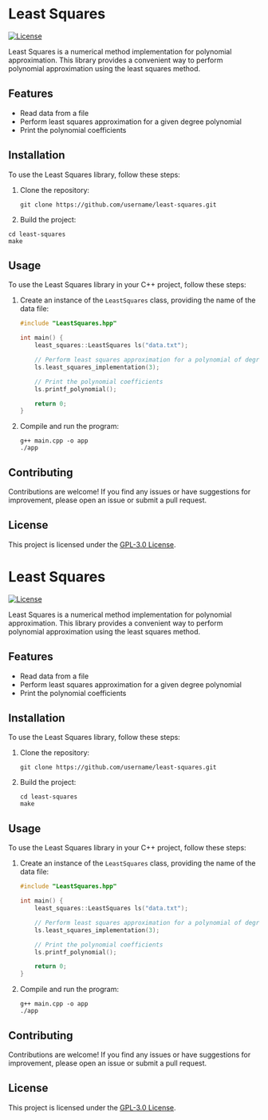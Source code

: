 
# Least Squares

[![License](https://img.shields.io/badge/license-GPL--3.0-blue)](https://opensource.org/licenses/GPL-3.0)

Least Squares is a numerical method implementation for polynomial approximation. This library provides a convenient way to perform polynomial approximation using the least squares method.

## Features

- Read data from a file
- Perform least squares approximation for a given degree polynomial
- Print the polynomial coefficients

## Installation

To use the Least Squares library, follow these steps:

1. Clone the repository:

   ```shell
   git clone https://github.com/username/least-squares.git
   ```
2. Build the project:
```shell
cd least-squares
make
```
## Usage

To use the Least Squares library in your C++ project, follow these steps:

1. Create an instance of the `LeastSquares` class, providing the name of the data file:

   ```cpp
   #include "LeastSquares.hpp"

   int main() {
       least_squares::LeastSquares ls("data.txt");

       // Perform least squares approximation for a polynomial of degree 3
       ls.least_squares_implementation(3);

       // Print the polynomial coefficients
       ls.printf_polynomial();

       return 0;
   }
   ```
2. Compile and run the program:
	```shell
	g++ main.cpp -o app
	./app
	```
## Contributing

Contributions are welcome! If you find any issues or have suggestions for improvement, please open an issue or submit a pull request.

## License

This project is licensed under the [GPL-3.0 License](LICENSE).


# Least Squares

[![License](https://img.shields.io/badge/license-GPL--3.0-blue)](https://opensource.org/licenses/GPL-3.0)

Least Squares is a numerical method implementation for polynomial approximation. This library provides a convenient way to perform polynomial approximation using the least squares method.

## Features

- Read data from a file
- Perform least squares approximation for a given degree polynomial
- Print the polynomial coefficients

## Installation

To use the Least Squares library, follow these steps:

1. Clone the repository:

   ```shell
   git clone https://github.com/username/least-squares.git
   ```
2. Build the project:
	```shell
	cd least-squares
	make
	```
## Usage

To use the Least Squares library in your C++ project, follow these steps:

1. Create an instance of the `LeastSquares` class, providing the name of the data file:

   ```cpp
   #include "LeastSquares.hpp"

   int main() {
       least_squares::LeastSquares ls("data.txt");

       // Perform least squares approximation for a polynomial of degree 3
       ls.least_squares_implementation(3);

       // Print the polynomial coefficients
       ls.printf_polynomial();

       return 0;
   }
   ```
2. Compile and run the program:
	```shell
	g++ main.cpp -o app
	./app
	```
## Contributing

Contributions are welcome! If you find any issues or have suggestions for improvement, please open an issue or submit a pull request.

## License

This project is licensed under the [GPL-3.0 License](LICENSE).

